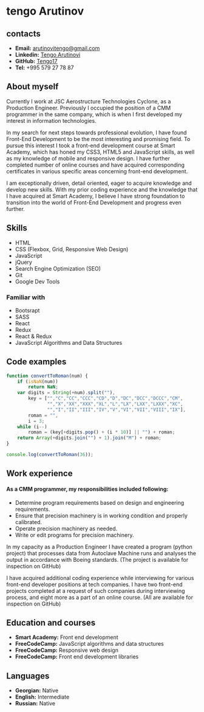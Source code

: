 # tengo Arutinov

## contacts
* **Email:** [arutinovitengo@gmail.com]()
* **Linkedin:** [Tengo Arutinovi](https://www.linkedin.com/in/tengo-arutinovi-a91a5114a/ "Linkedin Adress")
* **GitHub:** [Tengo17](https://github.com/Tengo17 "GitHub adress")
* **Tel:** +995 579 27 78 87

## About myself 
Currently I work at JSC Aerostructure Technologies Cyclone, as a Production Engineer.  Previously I occupied the position of a CMM programmer in the same company, which is when I first developed my interest in information technologies.

In my search for next steps towards professional evolution, I have found Front-End Development to be the most interesting and promising field.  To pursue this interest I took a front-end development course at  Smart Academy, which has honed my CSS3, HTML5 and JavaScript skills, as well as my knowledge of mobile and responsive design. I have further completed number of online courses and have acquired corresponding certificates in various specific areas concerning front-end development.


 I am exceptionally driven, detail oriented, eager to acquire knowledge and develop new skills. With my prior coding experience and the knowledge that I have acquired at Smart Academy, I believe I have strong foundation to transition into the world of Front-End Development and progress even further.
## Skills
 * HTML 
 * CSS (Flexbox, Grid, Responsive Web Design)
 * JavaScript
 * jQuery
 * Search Engine Optimization (SEO)
 * Git
 * Google Dev Tools
 ### Familiar with 
 * Bootsrapt
 * SASS
 * React
 * Redux
 * React & Redux
 * JavaScript Algorithms and Data Structures

## Code examples

```JavaScript
function convertToRoman(num) {
    if (isNaN(num))
        return NaN;
    var digits = String(+num).split(""),
        key = ["","C","CC","CCC","CD","D","DC","DCC","DCCC","CM",
               "","X","XX","XXX","XL","L","LX","LXX","LXXX","XC",
               "","I","II","III","IV","V","VI","VII","VIII","IX"],
        roman = "",
        i = 3;
    while (i--)
        roman = (key[+digits.pop() + (i * 10)] || "") + roman;
    return Array(+digits.join("") + 1).join("M") + roman;
}

console.log(convertToRoman(36));
```
## Work experience
#### As a CMM programmer,  my responsibilities included following:
* Determine program requirements based on design and engineering requirements.
* Ensure that precision machinery is in working condition and properly calibrated.
* Operate precision machinery as needed.
* Write or edit programs for precision machinery.

In my capacity as a Production Engineer I have created a program (python project) that processes data from Autoclave Machine runs and analyses the output in accordance with Boeing standards. (The project is available for inspection on GitHub)

I have acquired additional coding experience while interviewing for various front-end developer positions at tech companies.
I have two front-end projects completed at a request of such companies during interviewing process, and eight more as a part of an online course. (All are available for inspection on GitHub)
## Education and courses
* **Smart Academy:** Front end development 
* **FreeCodeCamp:** JavaScript algorithms and data structures
* **FreeCodeCamp:** Responsive web design
* **FreeCodeCamp:** Front end development libraries
## Languages
* **Georgian:** Native
* **English:** Intermediate
* **Russian:** Native
